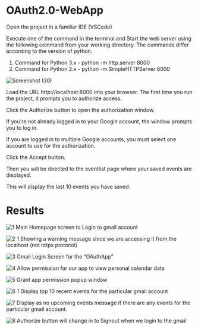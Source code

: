 # OAuth2.0-WebApp

Open the project in a familiar IDE (VSCode)

Execute one of the command in the terminal and Start the web server using the following command from your working directory.
The commands differ according to the version of python.

1) Command for Python 3.x - python -m http.server 8000  
2) Command for Python 2.x - python -m SimpleHTTPServer 8000

![Screenshot (30)](https://user-images.githubusercontent.com/38991771/95214863-f4d30800-080d-11eb-9be0-59d5ff32200b.png)

Load the URL http://localhost:8000 into your browser.
The first time you run the project, it prompts you to authorize access.

Click the Authorize button to open the authorization window.

If you're not already logged in to your Google account, the window prompts you to log in. 

If you are logged in to multiple Google accounts, you must select one account to use for the authorization.

Click the Accept button.

Then you will be directed to the eventlist page where your saved events are displayed.

This will display the last 10 events you have saved.

# Results
![1](https://user-images.githubusercontent.com/38991771/95215976-357f5100-080f-11eb-9f6b-5b179de4e197.png)
Main Homepage screen to Login to gmail account

![2 1](https://user-images.githubusercontent.com/38991771/95215986-387a4180-080f-11eb-85e0-a3ef8a1e2ec9.png)
Showing a warning message since we are accessing it from the localhost (not https protocol)

![3](https://user-images.githubusercontent.com/38991771/95215999-3adc9b80-080f-11eb-9116-9e48ed3655a3.png)
Gmail Login Screen for the “OAuthApp”

![4](https://user-images.githubusercontent.com/38991771/95216008-3d3ef580-080f-11eb-9237-ce7983291faa.jpeg)
Allow permission for our app to view personal calendar data

![5](https://user-images.githubusercontent.com/38991771/95216018-3fa14f80-080f-11eb-9c1f-abeb10a64d99.jpeg)
Grant app permission popup window

![6 1](https://user-images.githubusercontent.com/38991771/95216032-429c4000-080f-11eb-9629-48451fd1b902.png)
Display top 10 recent events for the particular gmail account

![7](https://user-images.githubusercontent.com/38991771/95216046-44fe9a00-080f-11eb-91d5-8e8752358338.png)
Display as no upcoming events message if there are any events for the particular gmail account.

![8](https://user-images.githubusercontent.com/38991771/95216817-21881f00-0810-11eb-9fe5-97c52ae5bb0a.png)
Authorize button will change in to Signout when we login to the gmail
